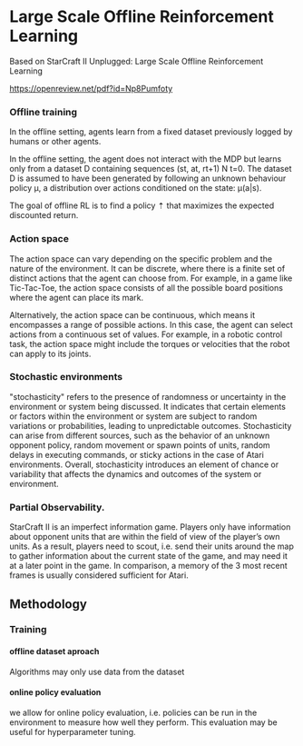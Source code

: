 # Large Scale Offline Reinforcement Learning

Based on StarCraft II Unplugged: Large Scale Offline Reinforcement Learning

https://openreview.net/pdf?id=Np8Pumfoty

### Offline training 

In the offline setting, agents learn from a fixed
dataset previously logged by humans or other agents.

 In the offline setting, the agent does not interact with the MDP
but learns only from a dataset D containing sequences (st, at, rt+1)
N
t=0. The dataset D is assumed
to have been generated by following an unknown behaviour policy µ, a distribution over actions
conditioned on the state: µ(a|s).

The goal of offline RL is to find a policy ⇡ that maximizes the expected discounted return.

### Action space

The action space can vary depending on the specific problem and the nature of the environment. It can be discrete, where there is a finite set of distinct actions that the agent can choose from. For example, in a game like Tic-Tac-Toe, the action space consists of all the possible board positions where the agent can place its mark.

Alternatively, the action space can be continuous, which means it encompasses a range of possible actions. In this case, the agent can select actions from a continuous set of values. For example, in a robotic control task, the action space might include the torques or velocities that the robot can apply to its joints.


###  Stochastic environments

"stochasticity" refers to the presence of randomness or uncertainty in the environment or system being discussed. It indicates that certain elements or factors within the environment or system are subject to random variations or probabilities, leading to unpredictable outcomes. Stochasticity can arise from different sources, such as the behavior of an unknown opponent policy, random movement or spawn points of units, random delays in executing commands, or sticky actions in the case of Atari environments. Overall, stochasticity introduces an element of chance or variability that affects the dynamics and outcomes of the system or environment.

### Partial Observability. 

StarCraft II is an imperfect information game. Players only have information
about opponent units that are within the field of view of the player’s own units. As a result, players
need to scout, i.e. send their units around the map to gather information about the current state of the
game, and may need it at a later point in the game. In comparison, a memory of the 3 most recent
frames is usually considered sufficient for Atari.

##  Methodology

### Training

#### offline dataset aproach

Algorithms may only
use data from the dataset 

#### online policy evaluation

we allow for online policy evaluation, i.e.
policies can be run in the environment to measure how well they perform. This evaluation may be
useful for hyperparameter tuning.

